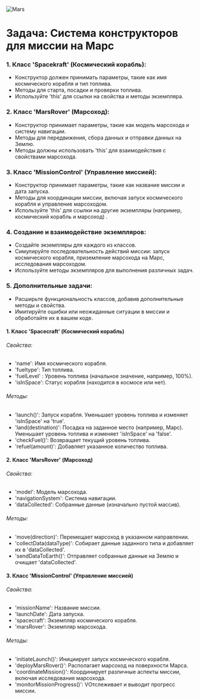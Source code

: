 ![Mars](/mars.jpg)
# Задача: Система конструкторов для миссии на Марс

### 1\. Класс \'Spacekraft\' (Космический корабль): 
* Конструктор должен принимать параметры, такие как имя космического корабля и тип топлива.
* Методы для старта, посадки и проверки топлива. 
* Используйте \'this\' для ссылки на свойства и методы экземпляра.

### 2\. Класс \'MarsRover\' (Марсоход): 
* Конструктор принимает параметры, такие как модель марсохода и систему навигации. 
* Методы для передвижения, сбора данных и отправки данных на Землю. 
* Методы должны использовать \'this\' для взаимодействия с свойствами марсохода.

### З. Класс \'MissionControl\' (Управление миссией): 
* Конструктор принимает параметры, такие как название миссии и дата запуска. 
* Методы для координации миссии, включая запуск космического корабля и управление марсоходом. 
* Используйте \'this\' для ссылки на другие экземпляры (например, космический корабль и марсоход) .

### 4\. Создание и взаимодействие экземпляров: 
* Создайте экземпляры для каждого из классов. 
* Симулируйте последовательность действий миссии: запуск космического корабля, приземление марсохода на Марс, исследования марсоходом. 
* Используйте методы экземпляров для выполнения различных задач.

### 5\. Дополнительные задачи: 
* Расширьте функциональность классов, добавив дополнительные методы и свойства. 
* Имитируйте ошибки или неожиданные ситуации в миссии и обработайте их в вашем коде.

#### 1\. Kлacc \'Spacecraft\' (Космический корабль) 
###### Свойства: 
* \'name\': Имя космического корабля. 
* \'fueltype\': Тип топлива. 
* \'fuelLevel\' : Уровень топлива (начальное значение, например, 100%). 
* \'isInSpace\': Статус корабля (находится в космосе или нет). 

###### Методы: 
* \'launch()\': Запуск корабля. Уменьшает уровень топлива и изменяет \'isInSpace\' на \'true\'.
* \'land(destination)\': Посадка на заданное место (например, Марс). Уменьшает уровень топлива и изменяет \'isInSpace\' на \'false\'.
* \'checkFuel()\': Возвращает текущий уровень топлива. 
* \'refuel(amount)\': Добавляет указанное количество топлива.

#### 2\. Класс \'MarsRover\' (Марсоход) 
###### Свойства: 
* \'model\': Модель марсохода. 
* \'navigationSystem\': Система навигации. 
* \'dataCollected\': Собранные данные (изначально пустой массив). 

###### Методы:
* \'move(direction)\': Перемещает марсоход в указанном направлении.
* \'collectData(dataType)\': Собирает данные заданного типа и добавляет их в \'dataCollected\'. 
* \'sendDataToEarth()\': Отправляет собранные данные на Землю и очищает \'dataCollected\'.

#### 3\. Класс \'MissionControl\' (Управление миссией) 
###### Свойства:
* \'missionName\': Название миссии. 
* \'launchDate\': Дата запуска.
* \'spacecraft\': Экземпляр космического корабля. 
* \'marsRover\': Экземпляр марсохода. 

###### Методы: 
* \'initiateLaunch()\': Инициирует запуск космического корабля. 
* \'deployMarsRover()\': Располагает марсоход на поверхности Марса. 
* \'coordinateMission()\': Координирует различные аспекты миссии, включая исследования марсохода. 
* \'monitorMissionProgress()\': VОтслеживает и выводит прогресс миссии.
